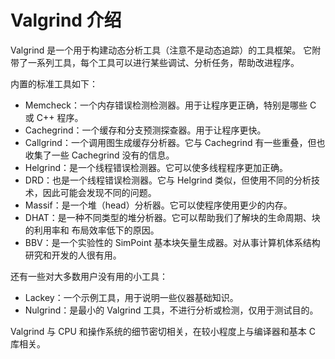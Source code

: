 # Valgrind 介绍

Valgrind 是一个用于构建动态分析工具（注意不是动态追踪）的工具框架。
它附带了一系列工具，每个工具可以进行某些调试、分析任务，帮助改进程序。

内置的标准工具如下：

- Memcheck：一个内存错误检测检测器。用于让程序更正确，特别是哪些 C 或 C++ 程序。
- Cachegrind：一个缓存和分支预测探查器。用于让程序更快。
- Callgrind：一个调用图生成缓存分析器。它与 Cachegrind 有一些重叠，但也收集了一些
Cachegrind 没有的信息。
- Helgrind：是一个线程错误检测器。它可以使多线程程序更加正确。
- DRD：也是一个线程错误检测器。它与 Helgrind 类似，但使用不同的分析技术，因此可能会发现不同的问题。
- Massif：是一个堆（head）分析器。它可以使程序使用更少的内存。
- DHAT：是一种不同类型的堆分析器。它可以帮助我们了解块的生命周期、块的利用率和
布局效率低下的原因。
- BBV：是一个实验性的 SimPoint 基本块矢量生成器。对从事计算机体系结构研究和开发的人很有用。

还有一些对大多数用户没有用的小工具：

- Lackey：一个示例工具，用于说明一些仪器基础知识。
- Nulgrind：是最小的 Valgrind 工具，不进行分析或检测，仅用于测试目的。

Valgrind 与 CPU 和操作系统的细节密切相关，在较小程度上与编译器和基本 C 库相关。
